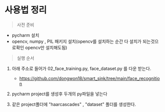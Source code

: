 # 사용법 정리

> 사전 준비

- pycharm 설치 
- opencv, numpy , PIL 패키지 설치(opencv를 설치하는 순간 다 설치가 되는것으로확인 opencv만 설치해도됨)

> 실행 순서

1. 아래 주소로 들어가  02_face_training.py, face_dataset.py 를 다운 받는다.
   - https://github.com/dongwon18/smart_sink/tree/main/face_recognition

2. pycharm project를 생성후 두개의 py파일을 넣는다
3. 같은 project폴더에 "haarcascades" , "dataset"  폴더를 생성한다.
